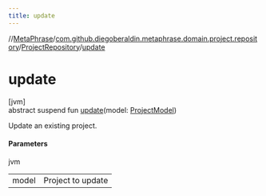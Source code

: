 ```yaml
---
title: update
---
```

//[MetaPhrase](../../../index.html)/[com.github.diegoberaldin.metaphrase.domain.project.repository](../index.html)/[ProjectRepository](index.html)/[update](update.html)



# update



[jvm]\
abstract suspend fun [update](update.html)(model: [ProjectModel](../../com.github.diegoberaldin.metaphrase.domain.project.data/-project-model/index.html))



Update an existing project.



#### Parameters


jvm

| | |
|---|---|
| model | Project to update |




